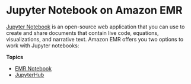 # Jupyter Notebook on Amazon EMR<a name="emr-jupyter"></a>

[Jupyter Notebook](https://jupyter.org/) is an open\-source web application that you can use to create and share documents that contain live code, equations, visualizations, and narrative text\. Amazon EMR offers you two options to work with Jupyter notebooks:

**Topics**
+ [EMR Notebook](emr-jupyter-emr-managed-notebooks.md)
+ [JupyterHub](emr-jupyterhub.md)